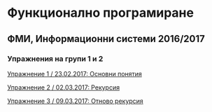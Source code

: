 # Функционално програмиране

## ФМИ, Информационни системи 2016/2017

### Упражнения на групи 1 и 2

[Упражнение 1 / 23.02.2017: Основни понятия](https://github.com/kyovchev/IS-16-17/blob/master/lab1.hs)

[Упражнение 2 / 02.03.2017: Рекурсия](https://github.com/kyovchev/IS-16-17/blob/master/lab2.hs)

[Упражнение 3 / 09.03.2017: Отново рекурсия](https://github.com/kyovchev/IS-16-17/blob/master/lab3.hs)
